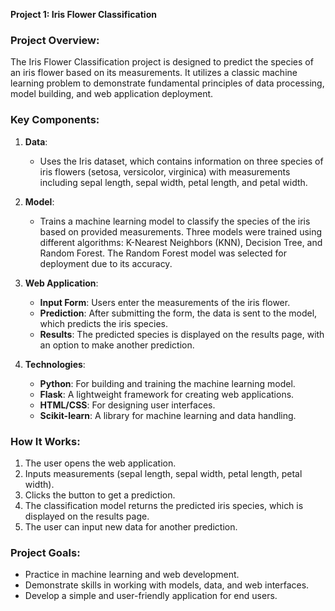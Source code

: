 **Project 1: Iris Flower Classification**

### Project Overview:
The Iris Flower Classification project is designed to predict the species of an iris flower based on its measurements. It utilizes a classic machine learning problem to demonstrate fundamental principles of data processing, model building, and web application deployment.

### Key Components:

1. **Data**:
   - Uses the Iris dataset, which contains information on three species of iris flowers (setosa, versicolor, virginica) with measurements including sepal length, sepal width, petal length, and petal width.

2. **Model**:
   - Trains a machine learning model to classify the species of the iris based on provided measurements. Three models were trained using different algorithms: K-Nearest Neighbors (KNN), Decision Tree, and Random Forest. The Random Forest model was selected for deployment due to its accuracy.

3. **Web Application**:
   - **Input Form**: Users enter the measurements of the iris flower.
   - **Prediction**: After submitting the form, the data is sent to the model, which predicts the iris species.
   - **Results**: The predicted species is displayed on the results page, with an option to make another prediction.

4. **Technologies**:
   - **Python**: For building and training the machine learning model.
   - **Flask**: A lightweight framework for creating web applications.
   - **HTML/CSS**: For designing user interfaces.
   - **Scikit-learn**: A library for machine learning and data handling.

### How It Works:
1. The user opens the web application.
2. Inputs measurements (sepal length, sepal width, petal length, petal width).
3. Clicks the button to get a prediction.
4. The classification model returns the predicted iris species, which is displayed on the results page.
5. The user can input new data for another prediction.

### Project Goals:
- Practice in machine learning and web development.
- Demonstrate skills in working with models, data, and web interfaces.
- Develop a simple and user-friendly application for end users.